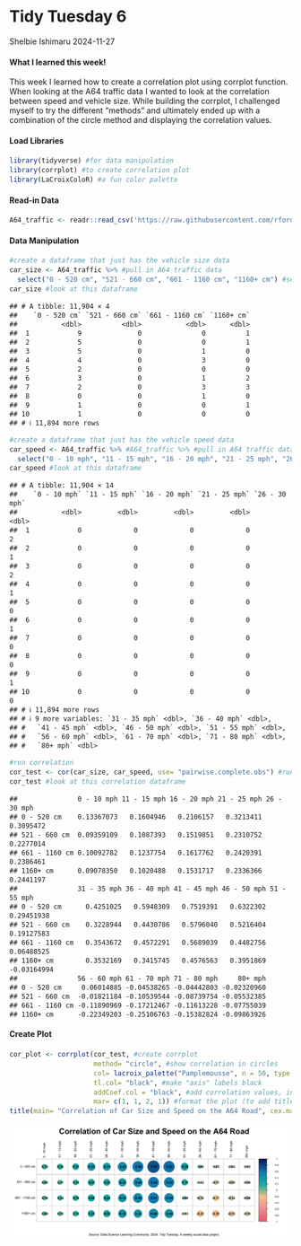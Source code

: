 Tidy Tuesday 6
================
Shelbie Ishimaru
2024-11-27

#### What I learned this week!

This week I learned how to create a correlation plot using corrplot
function. When looking at the A64 traffic data I wanted to look at the
correlation between speed and vehicle size. While building the corrplot,
I challenged myself to try the different “methods” and ultimately ended
up with a combination of the circle method and displaying the
correlation values.

#### Load Libraries

``` r
library(tidyverse) #for data manipulation
library(corrplot) #to create correlation plot
library(LaCroixColoR) #a fun color palette
```

#### Read-in Data

``` r
A64_traffic <- readr::read_csv('https://raw.githubusercontent.com/rfordatascience/tidytuesday/master/data/2024/2024-12-03/A64_traffic.csv') #read in traffic data
```

#### Data Manipulation

``` r
#create a dataframe that just has the vehicle size data
car_size <- A64_traffic %>% #pull in A64 traffic data
  select("0 - 520 cm", "521 - 660 cm", "661 - 1160 cm", "1160+ cm") #select the columns of interest
car_size #look at this dataframe
```

    ## # A tibble: 11,904 × 4
    ##    `0 - 520 cm` `521 - 660 cm` `661 - 1160 cm` `1160+ cm`
    ##           <dbl>          <dbl>           <dbl>      <dbl>
    ##  1            9              0               0          1
    ##  2            5              0               0          1
    ##  3            5              0               1          0
    ##  4            4              0               3          0
    ##  5            2              0               0          0
    ##  6            3              0               1          2
    ##  7            2              0               3          3
    ##  8            0              0               1          0
    ##  9            1              0               0          1
    ## 10            1              0               0          0
    ## # ℹ 11,894 more rows

``` r
#create a dataframe that just has the vehicle speed data
car_speed <- A64_traffic %>% #A64_traffic %>% #pull in A64 traffic data
  select("0 - 10 mph", "11 - 15 mph", "16 - 20 mph", "21 - 25 mph", "26 - 30 mph", "31 - 35 mph", "36 - 40 mph", "41 - 45 mph", "46 - 50 mph", "51 - 55 mph", "56 - 60 mph", "61 - 70 mph", "71 - 80 mph", "80+ mph") #select the columns of interest
car_speed #look at this dataframe
```

    ## # A tibble: 11,904 × 14
    ##    `0 - 10 mph` `11 - 15 mph` `16 - 20 mph` `21 - 25 mph` `26 - 30 mph`
    ##           <dbl>         <dbl>         <dbl>         <dbl>         <dbl>
    ##  1            0             0             0             0             2
    ##  2            0             0             0             0             1
    ##  3            0             0             0             0             2
    ##  4            0             0             0             0             1
    ##  5            0             0             0             0             0
    ##  6            0             0             0             0             1
    ##  7            0             0             0             0             0
    ##  8            0             0             0             0             0
    ##  9            0             0             0             0             1
    ## 10            0             0             0             0             0
    ## # ℹ 11,894 more rows
    ## # ℹ 9 more variables: `31 - 35 mph` <dbl>, `36 - 40 mph` <dbl>,
    ## #   `41 - 45 mph` <dbl>, `46 - 50 mph` <dbl>, `51 - 55 mph` <dbl>,
    ## #   `56 - 60 mph` <dbl>, `61 - 70 mph` <dbl>, `71 - 80 mph` <dbl>,
    ## #   `80+ mph` <dbl>

``` r
#run correlation
cor_test <- cor(car_size, car_speed, use= "pairwise.complete.obs") #run correlation on the two dataframes
cor_test #look at this correlation dataframe
```

    ##               0 - 10 mph 11 - 15 mph 16 - 20 mph 21 - 25 mph 26 - 30 mph
    ## 0 - 520 cm    0.13367073   0.1604946   0.2106157   0.3213411   0.3095472
    ## 521 - 660 cm  0.09359109   0.1087393   0.1519851   0.2310752   0.2277014
    ## 661 - 1160 cm 0.10092782   0.1237754   0.1617762   0.2420391   0.2386461
    ## 1160+ cm      0.09078350   0.1020488   0.1531717   0.2336366   0.2441197
    ##               31 - 35 mph 36 - 40 mph 41 - 45 mph 46 - 50 mph 51 - 55 mph
    ## 0 - 520 cm      0.4251025   0.5948309   0.7519391   0.6322302  0.29451938
    ## 521 - 660 cm    0.3228944   0.4430786   0.5796040   0.5216404  0.19127583
    ## 661 - 1160 cm   0.3543672   0.4572291   0.5689039   0.4482756  0.06488525
    ## 1160+ cm        0.3532169   0.3415745   0.4576563   0.3951869 -0.03164994
    ##               56 - 60 mph 61 - 70 mph 71 - 80 mph     80+ mph
    ## 0 - 520 cm     0.06014885 -0.04538265 -0.04442803 -0.02320960
    ## 521 - 660 cm  -0.01821184 -0.10539544 -0.08739754 -0.05532385
    ## 661 - 1160 cm -0.11890969 -0.17212467 -0.11613228 -0.07755039
    ## 1160+ cm      -0.22349203 -0.25106763 -0.15382824 -0.09863926

#### Create Plot

``` r
cor_plot <- corrplot(cor_test, #create corrplot
                     method= "circle", #show correlation in circles
                     col= lacroix_palette("Pamplemousse", n = 50, type = "continuous"), #use fun color palette
                     tl.col= "black", #make "axis" labels black
                     addCoef.col = "black", #add correlation values, in black
                     mar= c(1, 1, 2, 1)) #format the plot (to add title and caption)
title(main= "Correlation of Car Size and Speed on the A64 Road", cex.main= 2.5, sub= "Source: Data Science Learning Community. 2024. Tidy Tuesday: A weekly social data project.") #supply title, title size, and caption
```

![](../Output/final_plot-1.png)<!-- -->
